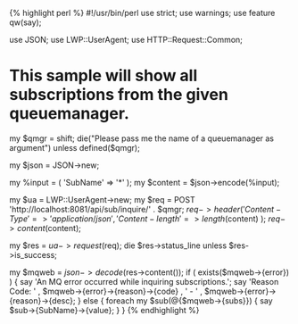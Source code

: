 {% highlight perl %}
#!/usr/bin/perl
use strict;
use warnings;
use feature qw(say);

use JSON;
use LWP::UserAgent;
use HTTP::Request::Common;

# This sample will show all subscriptions from the given queuemanager.

my $qmgr = shift;
die("Please pass me the name of a queuemanager as argument") 
	unless defined($qmgr);

my $json = JSON->new;

my %input = ( 
	'SubName' => '*'
);
my $content = $json->encode(\%input);    

my $ua = LWP::UserAgent->new;
my $req = POST 'http://localhost:8081/api/sub/inquire/' . $qmgr;
$req->header(
	'Content-Type' => 'application/json',
	'Content-length' => length($content)
);
$req->content($content);

my $res = $ua->request($req);
die $res->status_line unless $res->is_success;
	
my $mqweb = $json->decode($res->content());
if ( exists($mqweb->{error}) ) {
	say 'An MQ error occurred while inquiring subscriptions.';
	say 'Reason Code: '
		, $mqweb->{error}->{reason}->{code}
		, ' - '
		, $mqweb->{error}->{reason}->{desc};
}
else {
	foreach my $sub(@{$mqweb->{subs}}) {
		say $sub->{SubName}->{value};
	}
}
{% endhighlight %}
